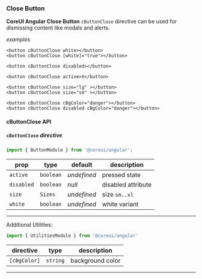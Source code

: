 ### Close Button

**CoreUI Angular Close Button** `cButtonClose` directive can be used for dismissing content like modals and alerts.

_examples_
```angular2html
<button cButtonClose white></button>
<button cButtonClose [white]="true"></button>
````
```angular2html
<button cButtonClose disabled></button>
````
```angular2html
<button cButtonClose active>X</button>
```
```angular2html
<button cButtonClose size="lg" ></button>
<button cButtonClose size="sm" ></button>
```
```angular2html
<button cButtonClose cBgColor="danger"></button>
<button cButtonClose disabled cBgColor="danger"></button>
```

#### cButtonClose API
##### `cButtonClose` directive

```ts
import { ButtonModule } from '@coreui/angular';
```

prop|type|default|description
---|---|---|---
`active` | `boolean` |_undefined_| pressed state
`disabled` | `boolean` |_null_| disabled attribute
`size`|`Sizes`|_undefined_| size `sm..xl`
`white` | `boolean` |_undefined_| white variant
---

Additional Utilities:

```ts
import { UtilitiesModule } from '@coreui/angular'
```

directive|type|description
---|---|---
`[cBgColor]`|`string`| background color
---
